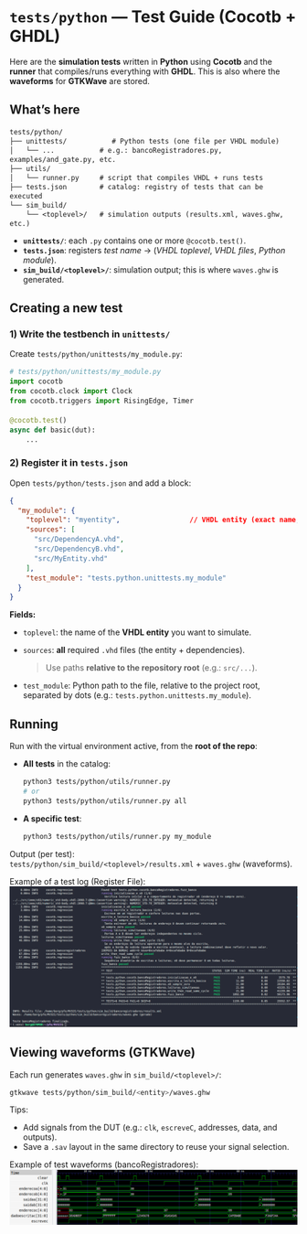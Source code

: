 # `tests/python` — Test Guide (Cocotb + GHDL)

Here are the **simulation tests** written in **Python** using **Cocotb** and the **runner** that compiles/runs everything with **GHDL**. This is also where the **waveforms** for **GTKWave** are stored.

## What’s here

```
tests/python/
├── unittests/           # Python tests (one file per VHDL module)
│   └── ...           # e.g.: bancoRegistradores.py, examples/and_gate.py, etc.
├── utils/
│   └── runner.py     # script that compiles VHDL + runs tests
├── tests.json        # catalog: registry of tests that can be executed
└── sim_build/
    └── <toplevel>/   # simulation outputs (results.xml, waves.ghw, etc.)
```

* **`unittests/`**: each `.py` contains one or more `@cocotb.test()`.
* **`tests.json`**: registers *test name* → (*VHDL toplevel*, *VHDL files*, *Python module*).
* **`sim_build/<toplevel>/`**: simulation output; this is where `waves.ghw` is generated.


## Creating a new test

### 1) Write the testbench in `unittests/`

Create `tests/python/unittests/my_module.py`:

```python
# tests/python/unittests/my_module.py
import cocotb
from cocotb.clock import Clock
from cocotb.triggers import RisingEdge, Timer

@cocotb.test()
async def basic(dut):
    ...
```

### 2) Register it in `tests.json`

Open `tests/python/tests.json` and add a block:

```json
{
  "my_module": {
    "toplevel": "myentity",                 // VHDL entity (exact name, lowercase!)
    "sources": [
      "src/DependencyA.vhd",
      "src/DependencyB.vhd",
      "src/MyEntity.vhd"
    ],
    "test_module": "tests.python.unittests.my_module"          
  }
}
```

**Fields:**

* `toplevel`: the name of the **VHDL entity** you want to simulate.
* `sources`: **all** required `.vhd` files (the entity + dependencies).

  > Use paths **relative to the repository root** (e.g.: `src/...`).
* `test_module`: Python path to the file, relative to the project root, separated by dots (e.g.: `tests.python.unittests.my_module`).

## Running

Run with the virtual environment active, from the **root of the repo**:

* **All tests** in the catalog:

  ```bash
  python3 tests/python/utils/runner.py
  # or
  python3 tests/python/utils/runner.py all
  ```

* **A specific test**:

  ```bash
  python3 tests/python/utils/runner.py my_module
  ```

Output (per test):  
`tests/python/sim_build/<toplevel>/results.xml` + `waves.ghw` (waveforms).

Example of a test log (Register File):
![Test log example](docs/exemplo_log_teste.png)


## Viewing waveforms (GTKWave)

Each run generates `waves.ghw` in `sim_build/<toplevel>/`:

```bash
gtkwave tests/python/sim_build/<entity>/waves.ghw
```

Tips:

* Add signals from the DUT (e.g.: `clk`, `escreveC`, addresses, data, and outputs).
* Save a `.sav` layout in the same directory to reuse your signal selection.

Example of test waveforms (bancoRegistradores):
![Example test waves](docs/todos_testes.png)
